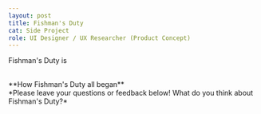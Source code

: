 ```yaml
---
layout: post
title: Fishman's Duty
cat: Side Project
role: UI Designer / UX Researcher (Product Concept)
---
```


Fishman's Duty is

<br>
**How Fishman's Duty all began**

<br>
*Please leave your questions or feedback below! What do you think about Fishman's Duty?*

<br>
